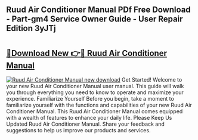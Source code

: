 ## Ruud Air Conditioner Manual PDf Free Download - Part-gm4 Service Owner Guide - User Repair Edition 3yJTj

# <h2><a href="http://bc10006.oget.top/?id=Ruud+Air+Conditioner+Manual">🔗Download New 👉🔴 Ruud Air Conditioner Manual</a></h2>

[![Ruud Air Conditioner Manual new download](https://i.imgur.com/5g1atiW.png)](http://bc10006.oget.top/?id=Ruud+Air+Conditioner+Manual)
Get Started! Welcome to your new Ruud Air Conditioner Manual user manual. This guide will walk you through everything you need to know to operate and maximize your experience. Familiarize Yourself Before you begin, take a moment to familiarize yourself with the functions and capabilities of your new Ruud Air Conditioner Manual. This Ruud Air Conditioner Manual comes equipped with a wealth of features to enhance your daily life. Please Keep Us Updated Ruud Air Conditioner Manual. Share your feedback and suggestions to help us improve our products and services.
